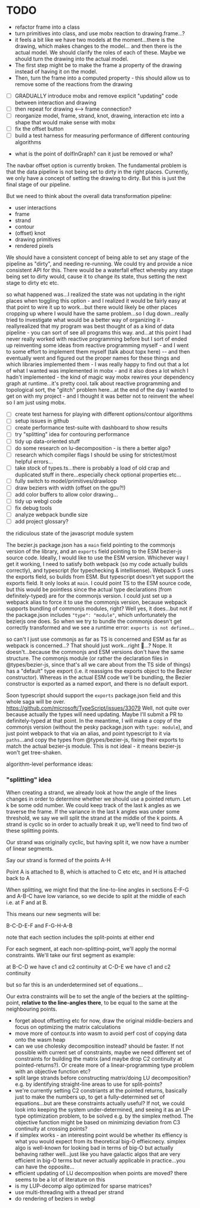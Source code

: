 # TODO

- refactor frame into a class
- turn primitives into class, and use mobx reaction to drawing.frame...?
- it feels a bit like we have two models at the moment...there is the drawing, which makes changes to the model...
  and then there is the actual model. We should clarify the roles of each of these. Maybe we should turn the drawing
  into the actual model.
- The first step might be to make the frame a property of the drawing instead of having it on the model.
- Then, turn the frame into a computed property - this should allow us to remove some of the reactions from the drawing
- [ ] GRADUALLY introduce mobx and remove explicit "updating" code between interaction and drawing
- [ ] then repeat for drawing <--> frame connection?
- [ ] reorganize model, frame, strand, knot, drawing, interaction etc into a shape that would make sense with mobx
- [ ] fix the offset button
- [ ] build a test harness for measuring performance of different contouring algorithms
- what is the point of doIfInGraph? can it just be removed or wha?

The navbar offset option is currently broken. The fundamental problem is that the data pipeline is not being set to dirty in the right places.
Currently, we only have a concept of setting the drawing to dirty. But this is just the final stage of our pipeline.

But we need to think about the overall data transformation pipeline:

- user interactions
- frame
- strand
- contour
- (offset) knot
- drawing primitives
- rendered pixels

We should have a consistent concept of being able to set any stage of the pipeline as "dirty", and needing re-running. We could try and provide a nice consistent API for this. There would be a waterfall effect whereby any stage being set to dirty would, cause it to change its state, thus setting the next stage to dirty etc etc.

so what happened was...I realized the state was not updating in the right places when toggling this option - and I realized it would be fairly easy at that point to wire it up to work...but there would likely be other places cropping up where I would have the same problem...so I dug down...really tried to investigate what would be a better way of organizing it - reallyrealized that my program was best thought of as a kind of data pipeline - you can sort of see all programs this way. and...at this point I had never really worked with reactive programming before but I sort of ended up reinventing some ideas from reactive programming myself - and I went to some effort to implement them myself (talk about topx here) -- and then eventually went and figured out the proper names for these things and which libraries implemented them - I was really happy to find out that a lot of what I wanted was implemented in mobx - and it also does a lot which I hadn't implemented - the kind of magic way mobx rewires your dependency graph at runtime...it's pretty cool. talk about reactive programming and topological sort, the "glitch" problem here...at the end of the day I wanted to get on with my project - and I thought it was better not to reinvent the wheel so I am just using mobx.

- [ ] create test harness for playing with different options/contour algorithms
- [ ] setup issues in github
- [ ] create performance test-suite with dashboard to show results
- [ ] try "splitting" idea for contouring performance
- [ ] tidy up data-oriented stuff
- [ ] do some research on lu-decomposition - is there a better algo?
- [ ] research which compiler flags I should be using for strictest/most helpful errors...
- [ ] take stock of types.ts...there is probably a load of old crap and duplicated stuff in there...especially check optional properties etc...
- [ ] fully switch to model/primitives/drawloop
- [ ] draw beziers with width (offset on the gpu?!)
- [ ] add color buffers to allow color drawing...
- [ ] tidy up webgl code
- [ ] fix debug tools
- [ ] analyze webpack bundle size
- [ ] add project glossary?

the ridiculous state of the javascript module system

The bezier.js package.json has a `main` field pointing to the commonjs version of the library, and an `exports` field pointing to the ESM bezier-js source code. Ideally, I would like to use the ESM version. Whichever way I get it working, I need to satisfy both webpack (so my code actually builds correctly), and typescript (for typechecking & intellisense). Webpack 5 uses the exports field, so builds from ESM. But typescript doesn't yet support the exports field. It only looks at `main`. I could point TS to the ESM source code, but this would be pointless since the actual type declarations (from definitely-typed) are for the commonjs version. I could just set up a webpack alias to force it to use the commonjs version, because webpack supports bundling of commonjs modules, right? Well yes, it does...but not if the package.json includes `"type": "module"`, which unfortunately the bezierjs one does. So when we try to bundle the commonjs doesn't get correctly transformed and we see a runtime error: `exports is not defined`...

so can't I just use commonjs as far as TS is concerned and ESM as far as webpack is concerned...? That should just work...right 🥺...?
Nope. It doesn't...because the commonjs and ESM versions don't have the same structure. The commonjs module (or rather the declaration files in @types/bezier-js, since that's all we care about from the TS side of things) has a "default" type export (i.e. it reassigns the exports object to the Bezier constructor). Whereas in the actual ESM code we'll be bundling, the Bezier constructor is exported as a named export, and there is no default export.

Soon typescript should support the `exports` package.json field and this whole saga will be over. https://github.com/microsoft/TypeScript/issues/33079
Well, not quite over because actually the types will need updating. Maybe I'll submit a PR to definitely-typed at that point. In the meantime, I will make a copy of the commonjs version (without the pesky package.json with `type: module`), and just point webpack to that via an alias, and point typescript to it via `paths`...and copy the types from @types/bezier-js, fixing their exports to match the actual bezier-js module. This is not ideal - it means bezier-js won't get tree-shaken.

algorithm-level performance ideas:

### "splitting" idea

When creating a strand, we already look at how the angle of the lines changes in order to determine whether we should use a pointed return. Let k be some odd number. We could keep track of the last k angles as we traverse the frame. If the variance in the last k angles was under some threshold, we say we will split the strand at the middle of the k points. A strand is cyclic so in order to actually break it up, we'll need to find two of these splitting points.

Our strand was originally cyclic, but having split it, we now have a number of linear segments.

Say our strand is formed of the points A-H

Point A is attached to B, which is attached to C etc etc, and H is attached back to A

When splitting, we might find that the line-to-line angles in sections E-F-G and A-B-C have low variance, so we decide to split at the middle of each i.e. at F and at B.

This means our new segments will be:

B-C-D-E-F and F-G-H-A-B

note that each section includes the split-points at either end

For each segment, at each non-splitting-point, we'll apply the normal constraints. We'll take our first segment as example:

at B-C-D we have c1 and c2 continuity
at C-D-E we have c1 and c2 continuity

but so far this is an underdetermined set of equations...

Our extra constraints will be to set the angle of the beziers at the splitting-point, **relative to the line-angles there**, to be equal to the same at the neighbouring points.

- forget about offsetting etc for now, draw the original middle-beziers and focus on optimizing the matrix calculations
- move more of contour.ts into wasm to avoid perf cost of copying data onto the wasm heap
- can we use cholesky decomposition instead? should be faster. If not possible with current set of
  constraints, maybe we need different set of constraints for building the matrix (and maybe
  drop C2 continuity at pointed-returns?). Or create more of a linear-programming type problem
  with an objective function etc?
- split large strands before constructing matrix/doing LU decomposition? e.g. by identifying straight-line
  areas to use for split-points?
- we're currently setting C2 constriants at the pointed returns, basically just to make the numbers up, to get a fully-determined set of equations...but are these constraints actually useful? If not, we could look into keeping the system under-determined, and seeing it as an LP-type optimization problem, to be solved e.g. by the simplex method. The objective function might be based on minimizing deviation from C3 continuity at crossing points?
- if simplex works - an interesting point would be whether its effiency is what you would expect from its theoretical big-O effieicnecy. simplex algo is well-known for looking bad in terms of big-O but actually behaving rather well...just like you have galactic algos that are very
  efficient in big-O terms but never actually applicable in practice...you can have the opposite...
- efficient updating of LU decomposition when points are moved? there seems to be a lot of literature on this
- is my LUP-decomp algo optimized for sparse matrices?
- use multi-threading with a thread per strand
- do rendering of beziers in webgl
